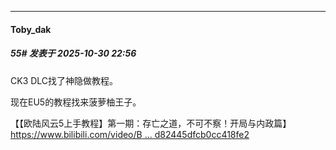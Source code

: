 ﻿
*****

####  Toby_dak  
##### 55#       发表于 2025-10-30 22:56

CK3 DLC找了神隐做教程。

现在EU5的教程找来菠萝柚王子。

【【欧陆风云5上手教程】第一期：存亡之道，不可不察！开局与内政篇】 [https://www.bilibili.com/video/B ... d82445dfcb0cc418fe2](https://www.bilibili.com/video/BV1DpyYBQEGm/?share_source=copy_web&amp;vd_source=eecb4bb1708ead82445dfcb0cc418fe2)

